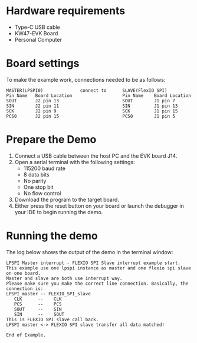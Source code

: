 Hardware requirements
=====================
- Type-C USB cable
- KW47-EVK Board
- Personal Computer

Board settings
============
To make the example work, connections needed to be as follows:
~~~~~~~~~~~~~~~~~~~~~~~~~~~~~~~~~~~~~~~~~~~~~~~~~~~~~~~~~~~~~~~~~~~~~~
MASTER(LPSPI0)              connect to      SLAVE(FlexIO SPI)
Pin Name   Board Location                   Pin Name    Board Location
SOUT       J2 pin 13                        SOUT        J1 pin 7
SIN        J2 pin 11                        SIN         J1 pin 13
SCK        J2 pin 9                         SCK         J1 pin 15
PCS0       J2 pin 15                        PCS0        J1 pin 5 
~~~~~~~~~~~~~~~~~~~~~~~~~~~~~~~~~~~~~~~~~~~~~~~~~~~~~~~~~~~~~~~~~~~~~~

Prepare the Demo
================
1.  Connect a USB cable between the host PC and the EVK board J14.
2.  Open a serial terminal with the following settings:
    - 115200 baud rate
    - 8 data bits
    - No parity
    - One stop bit
    - No flow control
3.  Download the program to the target board.
4.  Either press the reset button on your board or launch the debugger in your IDE to begin running the demo.

Running the demo
================
The log below shows the output of the demo in the terminal window:
~~~~~~~~~~~~~~~~~~~~~~~~~~~~~~~~~~~
LPSPI Master interrupt - FLEXIO SPI Slave interrupt example start.
This example use one lpspi instance as master and one flexio spi slave on one board.
Master and slave are both use interrupt way.
Please make sure you make the correct line connection. Basically, the connection is: 
LPSPI_master -- FLEXIO_SPI_slave   
   CLK      --    CLK  
   PCS      --    PCS  
   SOUT     --    SIN  
   SIN      --    SOUT 
This is FLEXIO SPI slave call back.
LPSPI master <-> FLEXIO SPI slave transfer all data matched!

End of Example. 
~~~~~~~~~~~~~~~~~~~~~~~~~~~~~~~~~~~
